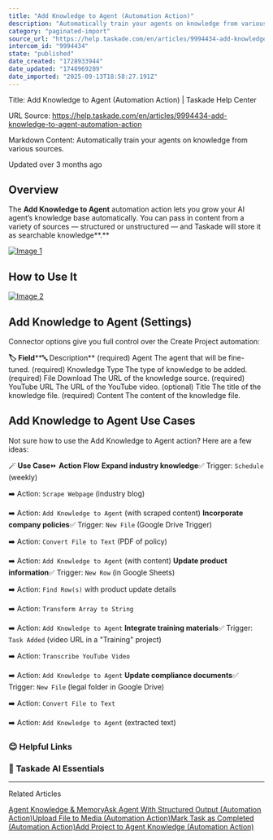 ```yaml
---
title: "Add Knowledge to Agent (Automation Action)"
description: "Automatically train your agents on knowledge from various sources."
category: "paginated-import"
source_url: "https://help.taskade.com/en/articles/9994434-add-knowledge-to-agent-automation-action"
intercom_id: "9994434"
state: "published"
date_created: "1728933944"
date_updated: "1748969209"
date_imported: "2025-09-13T18:58:27.191Z"
---
```


Title: Add Knowledge to Agent (Automation Action) | Taskade Help Center

URL Source: https://help.taskade.com/en/articles/9994434-add-knowledge-to-agent-automation-action

Markdown Content:
Automatically train your agents on knowledge from various sources.

Updated over 3 months ago

**Overview**
------------

The **Add Knowledge to Agent** automation action lets you grow your AI agent’s knowledge base automatically. You can pass in content from a variety of sources — structured or unstructured — and Taskade will store it as searchable knowledge**.**

[![Image 1](https://downloads.intercomcdn.com/i/o/plyqw4hf/1552605289/035c8d2462206dd42c0bab3050e3/agent-knowledge-to-agent.jpg?expires=1757791800&signature=28802b3c48329fec4c5b24c8107215e33a2d1709960e5c06455915e090a79768&req=dSUiFM9%2BmINXUPMW1HO4zV0NsrHulbQSmD38LraJdjJv5Rc9dYQUnwE5lcph%0AYN2XDLgV8jP5xB%2Bk8rA%3D%0A)](https://downloads.intercomcdn.com/i/o/plyqw4hf/1552605289/035c8d2462206dd42c0bab3050e3/agent-knowledge-to-agent.jpg?expires=1757791800&signature=28802b3c48329fec4c5b24c8107215e33a2d1709960e5c06455915e090a79768&req=dSUiFM9%2BmINXUPMW1HO4zV0NsrHulbQSmD38LraJdjJv5Rc9dYQUnwE5lcph%0AYN2XDLgV8jP5xB%2Bk8rA%3D%0A)

**How to Use It**
-----------------

[![Image 2](https://downloads.intercomcdn.com/i/o/plyqw4hf/1554022705/9121c5d831328c96c91961df112d/add-knowledge-to-agent-settings.jpg?expires=1757791800&signature=5f720b0a5381af5d8e41585c4dec9e930d93a19bcd1ca3920af2d91440cd7c72&req=dSUiEsl8n4ZfXPMW1HO4zbkG92PSKvsMcu51ciZrJ1EuxV92mQlciMp%2FaNkt%0AooPzRmHRqkJvE%2B2LgxM%3D%0A)](https://downloads.intercomcdn.com/i/o/plyqw4hf/1554022705/9121c5d831328c96c91961df112d/add-knowledge-to-agent-settings.jpg?expires=1757791800&signature=5f720b0a5381af5d8e41585c4dec9e930d93a19bcd1ca3920af2d91440cd7c72&req=dSUiEsl8n4ZfXPMW1HO4zbkG92PSKvsMcu51ciZrJ1EuxV92mQlciMp%2FaNkt%0AooPzRmHRqkJvE%2B2LgxM%3D%0A)

Add Knowledge to Agent (Settings)
---------------------------------

Connector options give you full control over the Create Project automation:

**🏷️ Field****🔤 Description**
(required) Agent The agent that will be fine-tuned.
(required) Knowledge Type The type of knowledge to be added.
(required) File Download The URL of the knowledge source.
(required) YouTube URL The URL of the YouTube video.
(optional) Title The title of the knowledge file.
(required) Content The content of the knowledge file.

Add Knowledge to Agent Use Cases
--------------------------------

Not sure how to use the Add Knowledge to Agent action? Here are a few ideas:

🪄 **Use Case**⏩ **Action Flow**
**Expand industry knowledge**✅ Trigger: `Schedule` (weekly)

➡️ Action: `Scrape Webpage` (industry blog)

➡️ Action: `Add Knowledge to Agent` (with scraped content)
**Incorporate company policies**✅ Trigger: `New File` (Google Drive Trigger)

➡️ Action: `Convert File to Text` (PDF of policy)

➡️ Action: `Add Knowledge to Agent` (with content)
**Update product information**✅ Trigger: `New Row` (in Google Sheets)

➡️ Action: `Find Row(s)` with product update details

➡️ Action: `Transform Array to String`

➡️ Action: `Add Knowledge to Agent`
**Integrate training materials**✅ Trigger: `Task Added` (video URL in a "Training" project)

➡️ Action: `Transcribe YouTube Video`

➡️ Action: `Add Knowledge to Agent`
**Update compliance documents**✅ Trigger: `New File` (legal folder in Google Drive)

➡️ Action: `Convert File to Text`

➡️ Action: `Add Knowledge to Agent` (extracted text)

### **😊 Helpful Links**

### 🤖 **Taskade AI Essentials**

* * *

Related Articles

[Agent Knowledge & Memory](https://help.taskade.com/en/articles/9495190-agent-knowledge-memory)[Ask Agent With Structured Output (Automation Action)](https://help.taskade.com/en/articles/9994450-ask-agent-with-structured-output-automation-action)[Upload File to Media (Automation Action)](https://help.taskade.com/en/articles/10111256-upload-file-to-media-automation-action)[Mark Task as Completed (Automation Action)](https://help.taskade.com/en/articles/11410590-mark-task-as-completed-automation-action)[Add Project to Agent Knowledge (Automation Action)](https://help.taskade.com/en/articles/11410854-add-project-to-agent-knowledge-automation-action)
